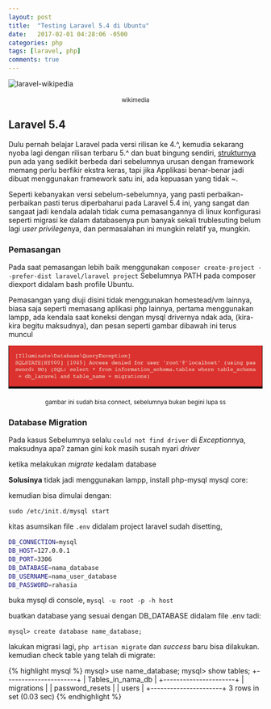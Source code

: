 ```yaml
---
layout: post
title:  "Testing Laravel 5.4 di Ubuntu"
date:   2017-02-01 04:28:06 -0500
categories: php
tags: [laravel, php]
comments: true
---
```


![laravel-wikipedia](https://upload.wikimedia.org/wikipedia/commons/thumb/3/3d/LaravelLogo.png/1200px-LaravelLogo.png)<center><small class="caption">wikimedia</small></center>

## Laravel 5.4

Dulu pernah belajar Laravel pada versi rilisan ke 4.^, kemudia sekarang nyoba lagi dengan rilisan terbaru 5.^ dan buat bingung sendiri, [strukturnya](https://laravel.com/docs/5.4/structure) pun ada yang sedikit berbeda dari sebelumnya urusan dengan framework memang perlu berfikir ekstra keras, tapi jika Applikasi benar-benar jadi dibuat menggunakan framework satu ini, ada kepuasan yang tidak ~.

Seperti kebanyakan versi sebelum-sebelumnya, yang pasti perbaikan-perbaikan pasti terus diperbaharui pada Laravel 5.4 ini, yang sangat dan sangaat jadi kendala adalah tidak cuma pemasangannya di linux konfigurasi seperti migrasi ke dalam databasenya pun banyak sekali trublesuting belum lagi *user privilege*nya, dan permasalahan ini mungkin relatif ya, mungkin.

### Pemasangan

Pada saat pemasangan lebih baik menggunakan `composer create-project --prefer-dist laravel/laravel project` Sebelumnya PATH pada composer diexport didalam bash profile Ubuntu.

Pemasangan yang diuji disini tidak menggunakan homestead/vm lainnya, biasa saja seperti memasang aplikasi php lainnya,  pertama menggunakan lampp, ada kendala saat koneksi dengan mysql drivernya ndak ada, (kira-kira begitu maksudnya), dan pesan seperti gambar dibawah ini terus muncul

![errrno](/assets/img/lar/lar.png) <center class="caption"><small> gambar ini sudah bisa connect, sebelumnya bukan begini lupa ss</small></center> 

### Database Migration

Pada kasus Sebelumnya selalu `could not find driver` di *Exception*nya, maksudnya apa? zaman gini kok masih susah nyari *driver*

ketika melakukan *migrate* kedalam database


**Solusinya** tidak jadi menggunakan lampp, install php-mysql mysql core:

kemudian bisa dimulai dengan:

    sudo /etc/init.d/mysql start

kitas asumsikan file `.env` didalam project laravel sudah disetting,

``` bash
DB_CONNECTION=mysql
DB_HOST=127.0.0.1
DB_PORT=3306
DB_DATABASE=nama_database
DB_USERNAME=nama_user_database
DB_PASSWORD=rahasia
```
buka mysql di console, `mysql -u root -p -h host`

buatkan database yang sesuai dengan DB_DATABASE didalam file .env tadi:

    mysql> create database name_database;


lakukan migrasi lagi, `php artisan migrate` dan *success* baru bisa dilakukan.
kemudian check table yang telah di migrate:

{% highlight mysql %}
mysql> use name_database;
mysql> show tables;
+----------------------+
| Tables_in_nama_db    |
+----------------------+
| migrations           |
| password_resets      |
| users                |
+----------------------+
3 rows in set (0.03 sec)
{% endhighlight %}
